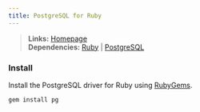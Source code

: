 ```yaml
---
title: PostgreSQL for Ruby
---
```


> **Links:** [Homepage](https://bitbucket.org/ged/ruby-pg/wiki/Home)  
> **Dependencies:** [Ruby](/ruby-22/) | [PostgreSQL](/postgresql/)


### Install

Install the PostgreSQL driver for Ruby using [RubyGems](http://rubygems.org/).

	gem install pg
